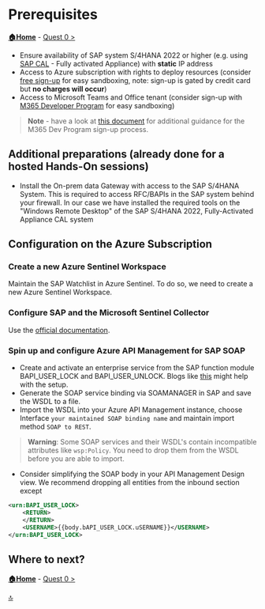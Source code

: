 # Prerequisites

**[🏠Home](README.md)** - [ Quest 0 >](student/quest0.md)

- Ensure availability of SAP system S/4HANA 2022 or higher (e.g. using [SAP CAL](https://cal.sap.com/) - Fully activated Appliance) with **static** IP address
- Access to Azure subscription with rights to deploy resources (consider [free sign-up](https://azure.microsoft.com/free/) for easy sandboxing, note: sign-up is gated by credit card but **no charges will occur**)
- Access to Microsoft Teams and Office tenant (consider sign-up with [M365 Developer Program](https://developer.microsoft.com/microsoft-365/dev-program) for easy sandboxing)

> **Note** - have a look at [this document](RequestMS365Developer.pdf) for additional guidance for the M365 Dev Program sign-up process.

## Additional preparations (already done for a hosted Hands-On sessions)

- Install the On-prem data Gateway with access to the SAP S/4HANA System. This is required to access RFC/BAPIs in the SAP system behind your firewall. In our case we have installed the required tools on the "Windows Remote Desktop" of the SAP S/4HANA 2022, Fully-Activated Appliance CAL system

## Configuration on the Azure Subscription

### Create a new Azure Sentinel Workspace

Maintain the SAP Watchlist in Azure Sentinel. To do so, we need to create a new Azure Sentinel Workspace.

### Configure SAP and the Microsoft Sentinel Collector

Use the [official documentation](https://learn.microsoft.com/azure/sentinel/sap/deployment-overview).

### Spin up and configure Azure API Management for SAP SOAP

- Create and activate an enterprise service from the SAP function module BAPI_USER_LOCK and BAPI_USER_UNLOCK. Blogs like [this](https://www.saptechnicalguru.com/interfacing-exposing-web-services/) might help with the setup.
- Generate the SOAP service binding via SOAMANAGER in SAP and save the WSDL to a file.
- Import the WSDL into your Azure API Management instance, choose Interface `your maintained SOAP binding name` and maintain import method `SOAP to REST`.

> **Warning**: Some SOAP services and their WSDL's contain incompatible attributes like `wsp:Policy`. You need to drop them from the WSDL before you are able to import.

- Consider simplifying the SOAP body in your API Management Design view. We recommend dropping all entities from the inbound section except

```xml
<urn:BAPI_USER_LOCK>
    <RETURN>
    </RETURN>
    <USERNAME>{{body.bAPI_USER_LOCK.uSERNAME}}</USERNAME>
</urn:BAPI_USER_LOCK>
```

## Where to next?

**[🏠Home](README.md)** - [ Quest 0 >](student/quest0.md)

[🔝](#)
